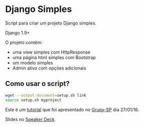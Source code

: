# Django Simples

Script para criar um projeto Django simples.

Django 1.9+

O projeto contém:

* uma view simples com HttpResponse
* uma página html simples com Bootstrap
* um modelo simples
* Admin ativo com opções adicionais

## Como usar o script?

```bash
wget --output-document=setup.sh link
source setup.sh myproject
```

Este é um [tutorial]() que foi apresentado no [Grupy-SP](https://github.com/grupy-sp/encontros) dia 27/01/16.

Slides no [Speaker Deck](https://speakerdeck.com/rg3915/).